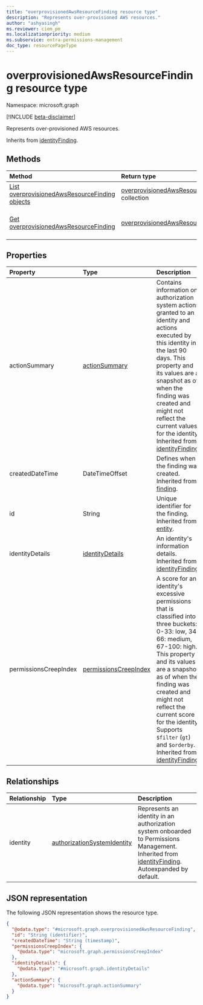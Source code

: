 ```yaml
---
title: "overprovisionedAwsResourceFinding resource type"
description: "Represents over-provisioned AWS resources."
author: "ashyasingh"
ms.reviewer: ciem_pm
ms.localizationpriority: medium
ms.subservice: entra-permissions-management
doc_type: resourcePageType
---
```


# overprovisionedAwsResourceFinding resource type

Namespace: microsoft.graph

[!INCLUDE [beta-disclaimer](../../includes/beta-disclaimer.md)]

Represents over-provisioned AWS resources.

Inherits from [identityFinding](../resources/identityfinding.md).

## Methods

|Method|Return type|Description|
|:---|:---|:---|
|[List overprovisionedAwsResourceFinding objects](../api/overprovisionedawsresourcefinding-list.md)|[overprovisionedAwsResourceFinding](../resources/overprovisionedawsresourcefinding.md) collection|Get a list of the [overprovisionedAwsResourceFinding](../resources/overprovisionedawsresourcefinding.md) objects and their properties.|
|[Get overprovisionedAwsResourceFinding](../api/overprovisionedawsresourcefinding-get.md)|[overprovisionedAwsResourceFinding](../resources/overprovisionedawsresourcefinding.md)|Read the properties and relationships of an [overprovisionedAwsResourceFinding](../resources/overprovisionedawsresourcefinding.md) object.|

## Properties

|Property|Type|Description|
|:---|:---|:---|
|actionSummary|[actionSummary](../resources/actionsummary.md)|Contains information on authorization system actions granted to an identity and actions executed by this identity in the last 90 days. This property and its values are a snapshot as of when the finding was created and might not reflect the current values for the identity. Inherited from [identityFinding](../resources/identityfinding.md).|
|createdDateTime|DateTimeOffset|Defines when the finding was created. Inherited from [finding](../resources/finding.md).|
|id|String|Unique identifier for the finding. Inherited from [entity](../resources/entity.md).|
|identityDetails| [identityDetails](../resources/identitydetails.md)|An identity's information details. Inherited from [identityFinding](../resources/identityfinding.md).|
|permissionsCreepIndex|[permissionsCreepIndex](../resources/permissionscreepindex.md)|A score for an identity's excessive permissions that is classified into three buckets: 0-33: low, 34-66: medium, 67-100: high. This property and its values are a snapshot as of when the finding was created and might not reflect the current score for the identity. Supports `$filter` (`gt`) and `$orderby`. Inherited from [identityFinding](../resources/identityfinding.md).|

## Relationships

|Relationship|Type|Description|
|:---|:---|:---|
|identity|[authorizationSystemIdentity](../resources/authorizationsystemidentity.md)|Represents an identity in an authorization system onboarded to Permissions Management. Inherited from [identityFinding](../resources/identityfinding.md). Autoexpanded by default.|

## JSON representation

The following JSON representation shows the resource type.
<!-- {
  "blockType": "resource",
  "keyProperty": "id",
  "@odata.type": "microsoft.graph.overprovisionedAwsResourceFinding",
  "baseType": "microsoft.graph.identityFinding",
  "openType": false
}
-->
``` json
{
  "@odata.type": "#microsoft.graph.overprovisionedAwsResourceFinding",
  "id": "String (identifier)",
  "createdDateTime": "String (timestamp)",
  "permissionsCreepIndex": {
    "@odata.type": "microsoft.graph.permissionsCreepIndex"
  },
  "identityDetails": {
    "@odata.type": "#microsoft.graph.identityDetails"
  },
  "actionSummary": {
    "@odata.type": "microsoft.graph.actionSummary"
  }
}
```

